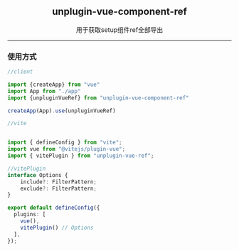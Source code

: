 <div align="center">
  <h2>unplugin-vue-component-ref</h2>
  <p>用于获取setup组件ref全部导出</p>
</div>

---

### 使用方式


``` ts
//client

import {createApp} from "vue"
import App from "./app"
import {unpluginVueRef} from "unplugin-vue-component-ref"

createApp(App).use(unpluginVueRef)

```


``` ts
//vite


import { defineConfig } from "vite";
import vue from "@vitejs/plugin-vue";
import { vitePlugin } from "unplugin-vue-ref";

//vitePlugin
interface Options {
	include?: FilterPattern;
	exclude?: FilterPattern;
}

export default defineConfig({
  plugins: [
    vue(),
    vitePlugin() // Options
  ],
});


```